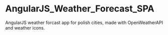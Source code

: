 # AngularJS_Weather_Forecast_SPA
AngularJS weather forcast app for polish cities, made with OpenWeatherAPI and weather icons.
